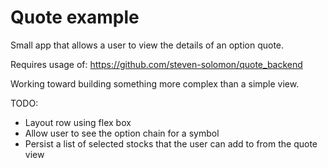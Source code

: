 # Quote example

Small app that allows a user to view the details of an option quote.

Requires usage of: https://github.com/steven-solomon/quote_backend

Working toward building something more complex than a simple view.

TODO: 
- Layout row using flex box
- Allow user to see the option chain for a symbol
- Persist a list of selected stocks that the user can add to from the quote view